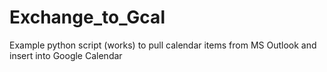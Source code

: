 # Exchange_to_Gcal
Example python script (works) to pull calendar items from MS Outlook and insert into Google Calendar
